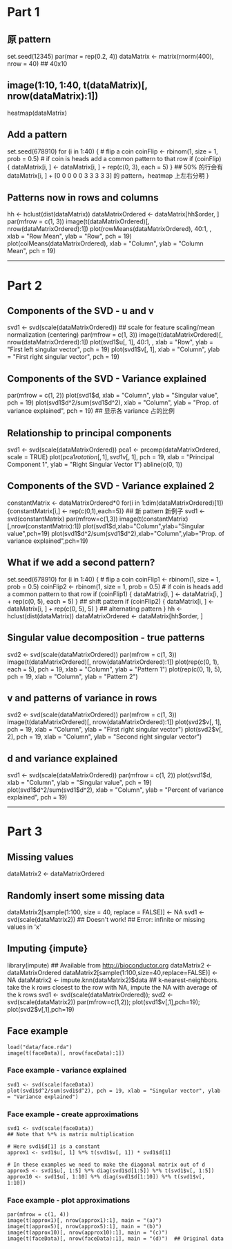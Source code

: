 # Part 1

## 原 pattern

set.seed(12345)
par(mar = rep(0.2, 4))
dataMatrix <- matrix(rnorm(400), nrow = 40) ## 40x10
## image(1:10, 1:40, t(dataMatrix)[, nrow(dataMatrix):1])
heatmap(dataMatrix)

## Add a pattern

set.seed(678910)
for (i in 1:40) {
    # flip a coin
    coinFlip <- rbinom(1, size = 1, prob = 0.5)
    # if coin is heads add a common pattern to that row
    if (coinFlip) {
        dataMatrix[i, ] <- dataMatrix[i, ] + rep(c(0, 3), each = 5)
    } ## 50% 的行会有 dataMatrix[i, ] + [0 0 0 0 0 3 3 3 3 3] 的 pattern，heatmap 上左右分明
}

## Patterns now in rows and columns

hh <- hclust(dist(dataMatrix))
dataMatrixOrdered <- dataMatrix[hh$order, ]
par(mfrow = c(1, 3))
image(t(dataMatrixOrdered)[, nrow(dataMatrixOrdered):1])
plot(rowMeans(dataMatrixOrdered), 40:1, , xlab = "Row Mean", ylab = "Row", pch = 19)
plot(colMeans(dataMatrixOrdered), xlab = "Column", ylab = "Column Mean", pch = 19)

-----

# Part 2

## Components of the SVD - u and v

svd1 <- svd(scale(dataMatrixOrdered)) ## scale for  feature scaling/mean normalization (centering)
par(mfrow = c(1, 3))
image(t(dataMatrixOrdered)[, nrow(dataMatrixOrdered):1])
plot(svd1$u[, 1], 40:1, , xlab = "Row", ylab = "First left singular vector", 
    pch = 19)
plot(svd1$v[, 1], xlab = "Column", ylab = "First right singular vector", pch = 19)

## Components of the SVD - Variance explained

par(mfrow = c(1, 2))
plot(svd1$d, xlab = "Column", ylab = "Singular value", pch = 19)
plot(svd1$d^2/sum(svd1$d^2), xlab = "Column", ylab = "Prop. of variance explained", pch = 19) ## 显示各 variance 占的比例

## Relationship to principal components

svd1 <- svd(scale(dataMatrixOrdered))
pca1 <- prcomp(dataMatrixOrdered, scale = TRUE)
plot(pca1$rotation[, 1], svd1$v[, 1], pch = 19, xlab = "Principal Component 1", ylab = "Right Singular Vector 1")
abline(c(0, 1))

## Components of the SVD - Variance explained 2

constantMatrix <- dataMatrixOrdered*0
for(i in 1:dim(dataMatrixOrdered)[1]){constantMatrix[i,] <- rep(c(0,1),each=5)} ## 新 pattern 新例子
svd1 <- svd(constantMatrix)
par(mfrow=c(1,3))
image(t(constantMatrix)[,nrow(constantMatrix):1])
plot(svd1$d,xlab="Column",ylab="Singular value",pch=19)
plot(svd1$d^2/sum(svd1$d^2),xlab="Column",ylab="Prop. of variance explained",pch=19)

## What if we add a second pattern?

set.seed(678910)
for (i in 1:40) {
    # flip a coin
    coinFlip1 <- rbinom(1, size = 1, prob = 0.5)
    coinFlip2 <- rbinom(1, size = 1, prob = 0.5)
    # if coin is heads add a common pattern to that row
    if (coinFlip1) {
        dataMatrix[i, ] <- dataMatrix[i, ] + rep(c(0, 5), each = 5)
    } ## shift pattern
    if (coinFlip2) {
        dataMatrix[i, ] <- dataMatrix[i, ] + rep(c(0, 5), 5)
    } ## alternating pattern
}
hh <- hclust(dist(dataMatrix))
dataMatrixOrdered <- dataMatrix[hh$order, ]

## Singular value decomposition - true patterns

svd2 <- svd(scale(dataMatrixOrdered))
par(mfrow = c(1, 3))
image(t(dataMatrixOrdered)[, nrow(dataMatrixOrdered):1])
plot(rep(c(0, 1), each = 5), pch = 19, xlab = "Column", ylab = "Pattern 1")
plot(rep(c(0, 1), 5), pch = 19, xlab = "Column", ylab = "Pattern 2")

## v and patterns of variance in rows

svd2 <- svd(scale(dataMatrixOrdered))
par(mfrow = c(1, 3))
image(t(dataMatrixOrdered)[, nrow(dataMatrixOrdered):1])
plot(svd2$v[, 1], pch = 19, xlab = "Column", ylab = "First right singular vector")
plot(svd2$v[, 2], pch = 19, xlab = "Column", ylab = "Second right singular vector")

## d and variance explained

svd1 <- svd(scale(dataMatrixOrdered))
par(mfrow = c(1, 2))
plot(svd1$d, xlab = "Column", ylab = "Singular value", pch = 19)
plot(svd1$d^2/sum(svd1$d^2), xlab = "Column", ylab = "Percent of variance explained", pch = 19)

-----

# Part 3

## Missing values

dataMatrix2 <- dataMatrixOrdered
## Randomly insert some missing data
dataMatrix2[sample(1:100, size = 40, replace = FALSE)] <- NA
svd1 <- svd(scale(dataMatrix2))  ## Doesn't work! ## Error: infinite or missing values in 'x'

## Imputing {impute}

library(impute)  ## Available from http://bioconductor.org
dataMatrix2 <- dataMatrixOrdered
dataMatrix2[sample(1:100,size=40,replace=FALSE)] <- NA
dataMatrix2 <- impute.knn(dataMatrix2)$data ## k-nearest-neighbors. take the k rows closest to the row with NA, impute the NA with average of the k rows
svd1 <- svd(scale(dataMatrixOrdered)); svd2 <- svd(scale(dataMatrix2))
par(mfrow=c(1,2)); plot(svd1$v[,1],pch=19); plot(svd2$v[,1],pch=19)

## Face example

	load("data/face.rda")
	image(t(faceData)[, nrow(faceData):1])

### Face example - variance explained
	
	svd1 <- svd(scale(faceData))
	plot(svd1$d^2/sum(svd1$d^2), pch = 19, xlab = "Singular vector", ylab = "Variance explained")

### Face example - create approximations
	
	svd1 <- svd(scale(faceData))
	## Note that %*% is matrix multiplication

	# Here svd1$d[1] is a constant
	approx1 <- svd1$u[, 1] %*% t(svd1$v[, 1]) * svd1$d[1]

	# In these examples we need to make the diagonal matrix out of d
	approx5 <- svd1$u[, 1:5] %*% diag(svd1$d[1:5]) %*% t(svd1$v[, 1:5])
	approx10 <- svd1$u[, 1:10] %*% diag(svd1$d[1:10]) %*% t(svd1$v[, 1:10])

### Face example - plot approximations

	par(mfrow = c(1, 4))
	image(t(approx1)[, nrow(approx1):1], main = "(a)")
	image(t(approx5)[, nrow(approx5):1], main = "(b)")
	image(t(approx10)[, nrow(approx10):1], main = "(c)")
	image(t(faceData)[, nrow(faceData):1], main = "(d)")  ## Original data